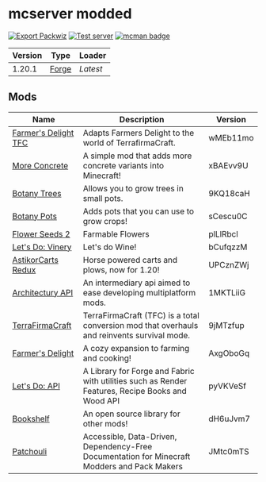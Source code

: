 # mcserver modded

[![Export Packwiz](https://github.com/parthpower/mcserver/actions/workflows/packwiz.yml/badge.svg)](https://github.com/parthpower/mcserver/actions/workflows/packwiz.yml)
[![Test server](https://github.com/parthpower/mcserver/actions/workflows/test.yml/badge.svg)](https://github.com/parthpower/mcserver/actions/workflows/test.yml)
[![mcman badge](https://img.shields.io/badge/uses-mcman-purple?logo=github)](https://github.com/ParadigmMC/mcman)

<!-- run 'mcman md' to update! -->

<!--start:mcman-server-->
| Version | Type                                        | Loader   |
| ------- | ------------------------------------------- | -------- |
| 1.20.1  | [Forge](https://forums.minecraftforge.net/) | *Latest* |
<!--end:mcman-server-->

## Mods

<!--start:mcman-addons-->
| Name                                                                 | Description                                                                                      | Version  |
| -------------------------------------------------------------------- | ------------------------------------------------------------------------------------------------ | -------- |
| [Farmer's Delight TFC](https://modrinth.com/mod/farmers-delight-tfc) | Adapts Farmers Delight to the world of TerrafirmaCraft.                                          | wMEb11mo |
| [More Concrete](https://modrinth.com/mod/more-concrete)              | A simple mod that adds more concrete variants into Minecraft!                                    | xBAEvv9U |
| [Botany Trees](https://modrinth.com/mod/botany-trees)                | Allows you to grow trees in small pots.                                                          | 9KQ18caH |
| [Botany Pots](https://modrinth.com/mod/botany-pots)                  | Adds pots that you can use to grow crops!                                                        | sCescu0C |
| [Flower Seeds 2](https://modrinth.com/mod/flowerseeds)               | Farmable Flowers                                                                                 | plLlRbcl |
| [Let's Do: Vinery](https://modrinth.com/mod/lets-do-vinery)          | Let's do Wine!                                                                                   | bCufqzzM |
| [AstikorCarts Redux](https://modrinth.com/mod/astikorcarts-redux)    | Horse powered carts and plows, now for 1.20!                                                     | UPCznZWj |
| [Architectury API](https://modrinth.com/mod/architectury-api)        | An intermediary api aimed to ease developing multiplatform mods.                                 | 1MKTLiiG |
| [TerraFirmaCraft](https://modrinth.com/mod/terrafirmacraft)          | TerraFirmaCraft (TFC) is a total conversion mod that overhauls and reinvents survival mode.      | 9jMTzfup |
| [Farmer's Delight](https://modrinth.com/mod/farmers-delight)         | A cozy expansion to farming and cooking!                                                         | AxgOboGq |
| [Let's Do: API](https://modrinth.com/mod/do-api)                     | A Library for Forge and Fabric with utilities such as Render Features, Recipe Books and Wood API | pyVKVeSf |
| [Bookshelf](https://modrinth.com/mod/bookshelf-lib)                  | An open source library for other mods!                                                           | dH6uJvm7 |
| [Patchouli](https://modrinth.com/mod/patchouli)                      | Accessible, Data-Driven, Dependency-Free Documentation for Minecraft Modders and Pack Makers     | JMtc0mTS |
<!--end:mcman-addons-->
